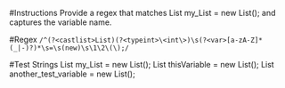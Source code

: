 #Instructions
Provide a regex that matches List<int> my_List = new List<int>(); and captures the variable name.

#Regex
`/^(?<castlist>List)(?<typeint>\<int\>)\s(?<var>[a-zA-Z]*(_|-)?)*\s=\s(new)\s\1\2\(\);/`


#Test Strings
List<int> my_List = new List<int>();
List<int> thisVariable = new List<int>();
List<int> another_test_variable = new List<int>();